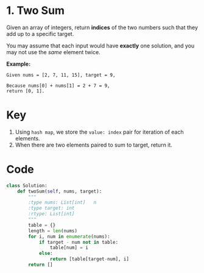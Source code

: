 # 1. Two Sum

Given an array of integers, return **indices** of the two numbers such that they add up to a specific target.

You may assume that each input would have **exactly** one solution, and you may not use the *same* element twice.

**Example:**

```
Given nums = [2, 7, 11, 15], target = 9,

Because nums[0] + nums[1] = 2 + 7 = 9,
return [0, 1].
```

# Key

1. Using `hash map`, we store the `value: index` pair  for iteration of each elements.
2. When there are two elements paired to sum to target, return it.

# Code

```python
class Solution:
    def twoSum(self, nums, target):
        """
        :type nums: List[int]   n
        :type target: int     
        :rtype: List[int]
        """
        table = {}
        length = len(nums)
        for i, num in enumerate(nums):
            if target - num not in table:
                table[num] = i 
            else:
                return [table[target-num], i]
        return []
        
        
```



